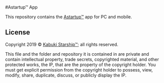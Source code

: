 #Astartup™ App

This repository contains the [Astartup™](https://Astartup™.net) app for PC and mobile.

## License

Copyright 2019 © [Kabuki Starship™](https://kabukistarship.com); all rights reserved.

This file and the folder and repository it is contained in are private and contain intellectual property, trade secrets, copyrighted material, and other protected works, the IP, that are the property of the copyright holder. You must get explicit permission from the copyright holder to possess, view, modify, share, duplicate, discuss, or publicly display the IP.
